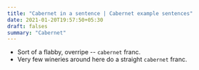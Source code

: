 ```yaml
---
title: "Cabernet in a sentence | Cabernet example sentences"
date: 2021-01-20T19:57:50+05:30
draft: falses
summary: "Cabernet"
---
```

- Sort of a flabby, overripe -- `cabernet` franc.
- Very few wineries around here do a straight `cabernet` franc.
                 
